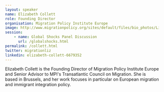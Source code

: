 ```yaml
---
layout: speaker
name: Elizabeth Collett
role: Founding Director
organisation: Migration Policy Institute Europe
image: http://www.migrationpolicy.org/sites/default/files/bio_photos/LizHeadshot-2015-3-crop.jpg
session:
    - name: Global Shocks Panel Discussion
      url: /globalshocks.html
permalink: /collett.html
twitter: migrationliz
linkedin: elizabeth-collett-6679352
---
```


Elizabeth Collett is the Founding Director of Migration Policy Institute Europe and Senior Advisor to MPI's Transatlantic Council on Migration. She is based in Brussels, and her work focuses in particular on European migration and immigrant integration policy. 
